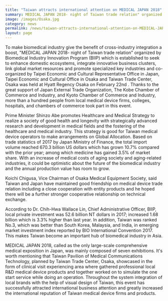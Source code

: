```yaml
---
title: "Taiwan attracts international attention on MEDICAL JAPAN 2018"
summary: MEDICAL JAPAN 2018- night of Taiwan trade relation" organized by Biomedical Industry Innovation Program (BIIP) which is established to seek to enhance domestic ecosystems, integrate innovative business clusters, was held at Hyatt Regency Osaka on February 22nd .
image: /images/Osaka.jpg
category: news
permalink: /news/taiwan-attracts-international-attention-on-MEDICAL-JAPAN-2018/
layout: page
---
```


To make biomedical industry give the benefit of cross-industry integration a boost, "MEDICAL JAPAN 2018- night of Taiwan trade relation" organized by Biomedical Industry Innovation Program (BIIP) which is established to seek to enhance domestic ecosystems, integrate innovative business clusters, link global market resources and promote specialized key industries and co-organized by Taipei Economic and Cultural Representative Office in Japan, Taipei Economic and Cultural Office in Osaka and Taiwan Trade Center, Osaka was held at Hyatt Regency Osaka on February 22nd . Thanks to the great support of Japan External Trade Organization, The Kobe Chamber of Commerce and Industry, and Kyoto Chamber of Commerce and Industry, more than a hundred people from local medical device firms, colleges, hospitals, and chambers of commerce took part in this event. 

Prime Minister Shinzo Abe promotes Healthcare and Medical Strategy to realize a society of good health and longevity with strategically advanced research and development in medical fields and the fostering of the healthcare and medical industry. This strategy is good for Taiwan medical device operators to make arrangements on Global Allocation. Based on trade statistics of 2017 by Japan Ministry of Finance, the total import volume reached 670.3 billion US dollars which has grown 10.7% compared with the prior year; among which medicine has gained 3.5% of market share. With an increase of medical costs of aging society and aging-related industries, it could be optimistic about the future of the biomedical industry and the annual production value has room to grow.


Koichi Chigusa, Vice Chairman of Osaka Medical Equipment Society, said Taiwan and Japan have maintained good friendship on medical device trade relation including a close cooperation with entity products and he hoped there will be a further stronger cooperative relationship on technical exchange.

According to Dr. Chih-Hwa Wallace Lin, Chief Administrative Officer, BIIP, local private investment was 52.6 billion NT dollars in 2017; increased 1.68 billion which is 3.3% higher than last year. In addition, Taiwan was ranked No.3, which was better than South Korea, Malaysia, and India, in emerging market investment index reported by BIO International Convention 2017. This makes Taiwan become an important hub of biomedical industry in Asia.

MEDICAL JAPAN 2018, called as the only large-scale comprehensive medical exposition in Japan, was mainly composed of seven exhibitions. It's worth mentioning that Taiwan Pavilion of Medical Communications Technology, planned by  Taiwan Trade Center, Osaka, showcased in the form of clinical visit experiencing area where gathered professional local R&D medical device products and together worked on to simulate the one start service while doing an operation. Throughout the system integration of local brands with the help of visual design of Taiwan, this event has successfully attracted international business attention and greatly increased the international reputation of Taiwan medical device firms and products.
